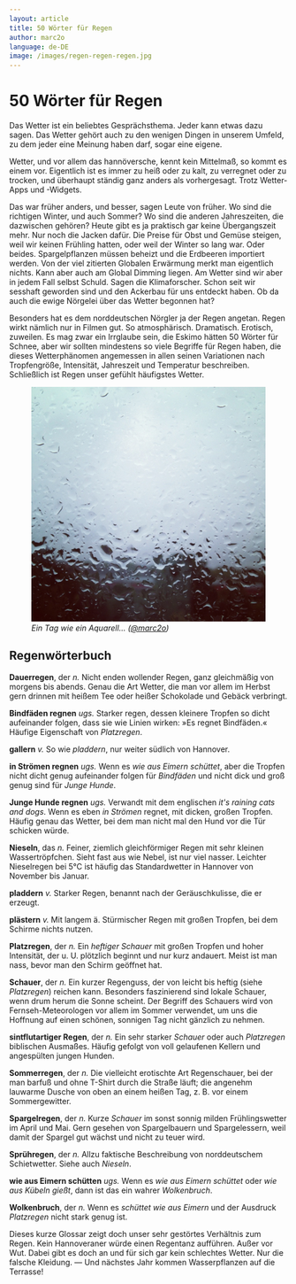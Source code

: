 ```yaml
---
layout: article
title: 50 Wörter für Regen
author: marc2o
language: de-DE
image: /images/regen-regen-regen.jpg
---
```


# 50 Wörter für Regen

Das Wetter ist ein beliebtes Gesprächsthema. Jeder kann etwas dazu sagen. Das Wetter gehört auch zu den wenigen Dingen in unserem Umfeld, zu dem jeder eine Meinung haben darf, sogar eine eigene.

Wetter, und vor allem das hannöversche, kennt kein Mittelmaß, so kommt es einem vor. Eigentlich ist es immer zu heiß oder zu kalt, zu verregnet oder zu trocken, und überhaupt ständig ganz anders als vorhergesagt. Trotz Wetter-Apps und -Widgets.

Das war früher anders, und besser, sagen Leute von früher. Wo sind die richtigen Winter, und auch Sommer? Wo sind die anderen Jahreszeiten, die dazwischen gehören? Heute gibt es ja praktisch gar keine Übergangszeit mehr. Nur noch die Jacken dafür. Die Preise für Obst und Gemüse steigen, weil wir keinen Frühling hatten, oder weil der Winter so lang war. Oder beides. Spargelpflanzen müssen beheizt und die Erdbeeren importiert werden. Von der viel zitierten Globalen Erwärmung merkt man eigentlich nichts. Kann aber auch am Global Dimming liegen. Am Wetter sind wir aber in jedem Fall selbst Schuld. Sagen die Klimaforscher. Schon seit wir sesshaft geworden sind und den Ackerbau für uns entdeckt haben. Ob da auch die ewige Nörgelei über das Wetter begonnen hat?

Besonders hat es dem norddeutschen Nörgler ja der Regen angetan. Regen wirkt nämlich nur in Filmen gut. So atmosphärisch. Dramatisch. Erotisch, zuweilen. Es mag zwar ein Irrglaube sein, die Eskimo hätten 50 Wörter für Schnee, aber wir sollten mindestens so viele Begriffe für Regen haben, die dieses Wetterphänomen angemessen in allen seinen Variationen nach Tropfengröße, Intensität, Jahreszeit und Temperatur beschreiben. Schließlich ist Regen unser gefühlt häufigstes Wetter. 

<figure>
<img src="/images/regen-regen-regen.jpg" alt="Dauerregen">
<figcaption><em>Ein Tag wie ein Aquarell… (<a href="https://instagram.com/p/QW4C3AKl8_/?taken-by=marc2o" rel="me">@marc2o</a>)</em></figcaption>
</figure>

## Regenwörterbuch

**Dauerregen**, der *n.* Nicht enden wollender Regen, ganz gleichmäßig von morgens bis abends. Genau die Art Wetter, die man vor allem im Herbst gern drinnen mit heißem Tee oder heißer Schokolade und Gebäck verbringt.

**Bindfäden regnen** *ugs.* Starker regen, dessen kleinere Tropfen so dicht aufeinander folgen, dass sie wie Linien wirken: »Es regnet Bindfäden.« Häufige Eigenschaft von *Platzregen*.

**gallern** *v.* So wie *pladdern*, nur weiter südlich von Hannover.

**in Strömen regnen** *ugs.* Wenn es *wie aus Eimern schüttet*, aber die Tropfen nicht dicht genug aufeinander folgen für *Bindfäden* und nicht dick und groß genug sind für *Junge Hunde*.

**Junge Hunde regnen** *ugs.* Verwandt mit dem englischen *it's raining cats and dogs*. Wenn es eben *in Strömen* regnet, mit dicken, großen Tropfen. Häufig genau das Wetter, bei dem man nicht mal den Hund vor die Tür schicken würde.

**Nieseln**, das *n.* Feiner, ziemlich gleichförmiger Regen mit sehr kleinen Wassertröpfchen. Sieht fast aus wie Nebel, ist nur viel nasser. Leichter Nieselregen bei 5°C ist häufig das Standardwetter in Hannover von November bis Januar.

**pladdern** *v.* Starker Regen, benannt nach der Geräuschkulisse, die er erzeugt.

**plästern** *v.* Mit langem ä. Stürmischer Regen mit großen Tropfen, bei dem Schirme nichts nutzen.

**Platzregen**, der *n.* Ein *heftiger Schauer* mit großen Tropfen und hoher Intensität, der u. U. plötzlich beginnt und nur kurz andauert. Meist ist man nass, bevor man den Schirm geöffnet hat.

**Schauer**, der *n.* Ein kurzer Regenguss, der von leicht bis heftig (siehe *Platzregen*) reichen kann. Besonders faszinierend sind lokale Schauer, wenn drum herum die Sonne scheint. Der Begriff des Schauers wird von Fernseh-Meteorologen vor allem im Sommer verwendet, um uns die Hoffnung auf einen schönen, sonnigen Tag nicht gänzlich zu nehmen.

**sintflutartiger Regen**, der *n.* Ein sehr starker *Schauer* oder auch *Platzregen* biblischen Ausmaßes. Häufig gefolgt von voll gelaufenen Kellern und angespülten jungen Hunden.

**Sommerregen**, der *n.* Die vielleicht erotischte Art Regenschauer, bei der man barfuß und ohne T-Shirt durch die Straße läuft; die angenehm lauwarme Dusche von oben an einem heißen Tag, z. B. vor einem Sommergewitter.

**Spargelregen**, der *n.* Kurze *Schauer* im sonst sonnig milden Frühlingswetter im April und Mai. Gern gesehen von Spargelbauern und Spargelessern, weil damit der Spargel gut wächst und nicht zu teuer wird.

**Sprühregen**, der *n.* Allzu faktische Beschreibung von norddeutschem Schietwetter. Siehe auch *Nieseln*.

**wie aus Eimern schütten** *ugs.* Wenn es *wie aus Eimern schüttet* oder *wie aus Kübeln gießt*, dann ist das ein wahrer *Wolkenbruch*.

**Wolkenbruch**, der *n.* Wenn es *schüttet wie aus Eimern* und der Ausdruck *Platzregen* nicht stark genug ist.

Dieses kurze Glossar zeigt doch unser sehr gestörtes Verhältnis zum Regen. Kein Hannoveraner würde einen Regentanz aufführen. Außer vor Wut. Dabei gibt es doch an und für sich gar kein schlechtes Wetter. Nur die falsche Kleidung. — Und nächstes Jahr kommen Wasserpflanzen auf die Terrasse!
